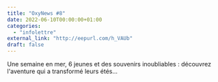 ```yaml
---
title: "OxyNews #8"
date: 2022-06-10T00:00:00+01:00
categories: 
  - "infolettre"
external_link: "http://eepurl.com/h_VAUb"
draft: false
---
```

Une semaine en mer, 6 jeunes et des souvenirs inoubliables : découvrez l'aventure qui a transformé leurs étés...
